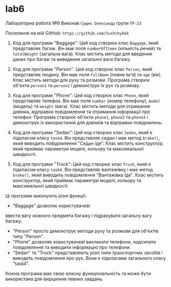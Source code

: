 # lab6
Лабораторна робота №6
Виконав ``Сущик Олександр`` групи ``ТР-23``

Посилання на мій GitHub: ``https://github.com/Sushchykkk``
1. Код для програми "Baggage":
   Цей код створює клас `Baggage`, який представляє багаж. Він має поля `numberOfItems` (кількість речей) та `totalWeight` (загальна вага). Клас містить методи для введення даних про багаж та виведення загальної ваги багажу.

2. Код для програми "Person":
   Цей код створює клас `Person`, який представляє людину. Він має поля `fullName` (повне ім'я) та `age` (вік). Клас містить методи для руху та розмови. Програма створює об'єкти `person1` та `person2` і демонструє їх рух та розмову.

3. Код для програми "Phone":
   Цей код створює клас `Phone`, який представляє телефон. Він має поля `number` (номер телефону), `model` (модель) та `weight` (вага). Клас містить методи для отримання дзвінка, відправки повідомлення та отримання інформації про телефон. Програма створює об'єкти `phone1`, `phone2` та `phone3` і демонструє їх використання для дзвінків та відправки повідомлень.

4. Код для програми "Sedan":
   Цей код створює клас `Sedan`, який є підкласом класу `task4`. Він представляє седан і має метод `brake()`, який виводить повідомлення "Седан їде". Клас містить конструктор, який приймає параметри моделі, кольору та максимальної швидкості.

5. Код для програми "Truck":
   Цей код створює клас `Truck`, який є підкласом класу `task4`. Він представляє вантажівку і має метод `brake()`, який виводить повідомлення "Вантажівка їде". Клас містить конструктор, який приймає параметри моделі, кольору та максимальної швидкості.

Ці програми виконують різні функції:
- "Baggage" дозволяє користувачеві

 ввести вагу кожного предмета багажу і підрахувати загальну вагу багажу.
- "Person" просто демонструє методи руху та розмови для об'єктів типу "Person".
- "Phone" дозволяє користувачеві викликати телефони, надсилати повідомлення та виводити інформацію про телефони.
- "Sedan" та "Truck" представляють різні типи транспортних засобів і виводять повідомлення про рух. Вони є підкласами загального класу "task4".

Кожна програма має свою власну функціональність та може бути використана для вирішення певних завдань.
